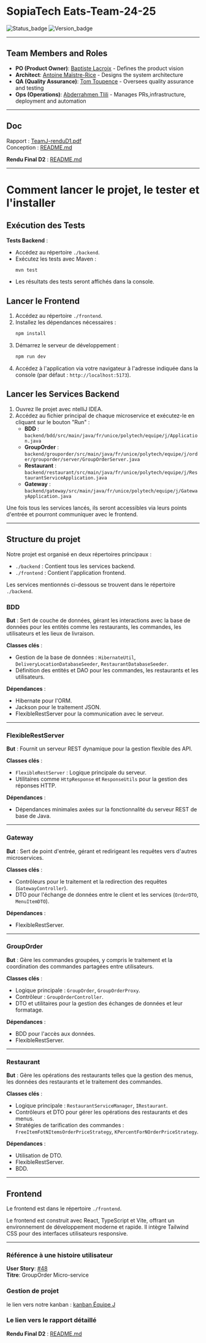 # SopiaTech Eats-Team-24-25

![Status_badge](https://img.shields.io/badge/status-complet-brightgreen)
![Version_badge](https://img.shields.io/badge/version-1.0.0-blue)

---

## Team Members and Roles

- **PO (Product Owner)**: [Baptiste Lacroix](https://github.com/BaptisteLacroix) - Defines the product vision
- **Architect**: [Antoine Maïstre-Rice](https://github.com/Antoine-MR) - Designs the system architecture
- **QA (Quality Assurance)**: [Tom Toupence](https://github.com/tom-toupence) - Oversees quality assurance and testing
- **Ops (Operations)**: [Abderrahmen Tlili](https://github.com/AbdouTlili) - Manages PRs,infrastructure, deployment and automation


---

## Doc

Rapport : [TeamJ-renduD1.pdf](./doc/report/TeamJ-renduD1.pdf)<br>
Conception : [README.md](./doc/README.md)

**Rendu Final D2** : [README.md](./doc/report/TeamJ-RenduD2.md)


---

# Comment lancer le projet, le tester et l'installer

## Exécution des Tests

**Tests Backend** :
   - Accédez au répertoire `./backend`.
   - Exécutez les tests avec Maven :
     ```bash
     mvn test
     ```
   - Les résultats des tests seront affichés dans la console.


## Lancer le Frontend

1. Accédez au répertoire `./frontend`.
2. Installez les dépendances nécessaires :
   ```bash
   npm install
   ```
3. Démarrez le serveur de développement :
   ```bash
   npm run dev
   ```
4. Accédez à l'application via votre navigateur à l'adresse indiquée dans la console (par défaut : `http://localhost:5173`).

## Lancer les Services Backend

1. Ouvrez Ile projet avec ntelliJ IDEA.
2. Accédez au fichier principal de chaque microservice et exécutez-le en cliquant sur le bouton "Run" :
   - **BDD** : `backend/bdd/src/main/java/fr/unice/polytech/equipe/j/Application.java`
   - **GroupOrder** : `backend/grouporder/src/main/java/fr/unice/polytech/equipe/j/order/grouporder/server/GroupOrderServer.java`
   - **Restaurant** : `backend/restaurant/src/main/java/fr/unice/polytech/equipe/j/RestaurantServiceApplication.java`
   - **Gateway** : `backend/gateway/src/main/java/fr/unice/polytech/equipe/j/GatewayApplication.java`

Une fois tous les services lancés, ils seront accessibles via leurs points d'entrée et pourront communiquer avec le frontend.


---

## Structure du projet

Notre projet est organisé en deux répertoires principaux :

- `./backend` : Contient tous les services backend.
- `./frontend` : Contient l'application frontend.

Les services mentionnés ci-dessous se trouvent dans le répertoire `./backend`.

### BDD

**But** : Sert de couche de données, gérant les interactions avec la base de données pour les entités comme les restaurants, les commandes, les utilisateurs et les lieux de livraison.

**Classes clés** :
- Gestion de la base de données : `HibernateUtil`, `DeliveryLocationDatabaseSeeder`, `RestaurantDatabaseSeeder`.
- Définition des entités et DAO pour les commandes, les restaurants et les utilisateurs.

**Dépendances** :
- Hibernate pour l'ORM.
- Jackson pour le traitement JSON.
- FlexibleRestServer pour la communication avec le serveur.

---

### FlexibleRestServer

**But** : Fournit un serveur REST dynamique pour la gestion flexible des API.

**Classes clés** :
- `FlexibleRestServer` : Logique principale du serveur.
- Utilitaires comme `HttpResponse` et `ResponseUtils` pour la gestion des réponses HTTP.

**Dépendances** :
- Dépendances minimales axées sur la fonctionnalité du serveur REST de base de Java.

---

### Gateway

**But** : Sert de point d'entrée, gérant et redirigeant les requêtes vers d'autres microservices.

**Classes clés** :
- Contrôleurs pour le traitement et la redirection des requêtes (`GatewayController`).
- DTO pour l'échange de données entre le client et les services (`OrderDTO`, `MenuItemDTO`).

**Dépendances** :
- FlexibleRestServer.

---

### GroupOrder

**But** : Gère les commandes groupées, y compris le traitement et la coordination des commandes partagées entre utilisateurs.

**Classes clés** :
- Logique principale : `GroupOrder`, `GroupOrderProxy`.
- Contrôleur : `GroupOrderController`.
- DTO et utilitaires pour la gestion des échanges de données et leur formatage.

**Dépendances** :
- BDD pour l'accès aux données.
- FlexibleRestServer.

---

### Restaurant

**But** : Gère les opérations des restaurants telles que la gestion des menus, les données des restaurants et le traitement des commandes.

**Classes clés** :
- Logique principale : `RestaurantServiceManager`, `IRestaurant`.
- Contrôleurs et DTO pour gérer les opérations des restaurants et des menus.
- Stratégies de tarification des commandes : `FreeItemFotNItemsOrderPriceStrategy`, `KPercentForNOrderPriceStrategy`.

**Dépendances** :
- Utilisation de DTO.
- FlexibleRestServer.
- BDD.

---

## Frontend

Le frontend est dans le répertoire `./frontend`.

Le frontend est construit avec React, TypeScript et Vite, offrant un environnement de développement moderne et rapide. Il intègre Tailwind CSS pour des interfaces utilisateurs responsive.


----


### Référence à une histoire utilisateur
**User Story**: [#48](https://github.com/PNS-Conception/STE-24-25--teamj/issues/48)  
**Titre**: GroupOrder Micro-service

### Gestion de projet
le lien vers notre kanban  : [kanban Équipe J](https://github.com/orgs/PNS-Conception/projects/69/views/1)

### Le lien vers le rapport détaillé

**Rendu Final D2** : [README.md](./doc/report/TeamJ-RenduD2.md)

